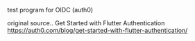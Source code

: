 test program for OIDC (auth0)

original source.. Get Started with Flutter Authentication
https://auth0.com/blog/get-started-with-flutter-authentication/